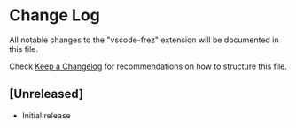 # Change Log

All notable changes to the "vscode-frez" extension will be documented in this file.

Check [Keep a Changelog](http://keepachangelog.com/) for recommendations on how to structure this file.

## [Unreleased]

- Initial release